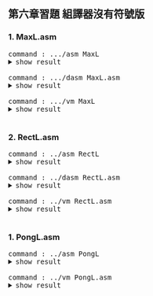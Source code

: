 ## 第六章習題 組譯器沒有符號版

### 1. MaxL.asm
<pre>
command : .../asm MaxL
<details><summary>show result</summary>
<p>
============= PASS1 ================
00:@0
01:D=M
02:@1
03:D=D-M
04:@10
05:D;JGT
06:@1
07:D=M
08:@12
09:0;JMP
10:@0
11:D=M
12:@2
13:M=D
14:@14
15:0;JMP
============= PASS2 ================
00: @0                   0000000000000000 0000
01: D=M                  1111110000010000 fc10
02: @1                   0000000000000001 0001
03: D=D-M                1111010011010000 f4d0
04: @10                  0000000000001010 000a
05: D;JGT                1110001100000001 e301
06: @1                   0000000000000001 0001
07: D=M                  1111110000010000 fc10
08: @12                  0000000000001100 000c
09: 0;JMP                1110101010000111 ea87
0A: @0                   0000000000000000 0000
0B: D=M                  1111110000010000 fc10
0C: @2                   0000000000000010 0002
0D: M=D                  1110001100001000 e308
0E: @14                  0000000000001110 000e
0F: 0;JMP                1110101010000111 ea87
</p>
</details>
command : .../dasm MaxL.asm
<details><summary>show result</summary>
<p>
@12079
@21536
@26984
@8307
@26982
@25964
@26912
@8307
@24944
@29810
@28448
@8294
@30583
@11895
@24942
@25710
@29746
@29797
@26994
@11891
@29295
@3431
@12042
@8239
@28257
@8292
@26740
@8293
@28514
@27503
@8736
@26708
@8293
@27717
@28005
@28261
@29556
@28448
@8294
@28483
@28781
@29813
@28265
@8295
@31059
@29811
@28005
@8819
@2573
@12079
@25120
@8313
@26958
@24947
@8302
@28257
@8292
@25427
@28520
@27491
@28261
@8236
@18765
@8276
@29264
@29541
@11891
@2573
@12079
@17952
@27753
@8293
@24942
@25965
@8250
@29296
@27247
@25445
@29556
@12335
@12086
@24941
@12152
@24909
@19576
@24878
@28019
@2573
@2573
@12079
@21280
@28025
@28514
@11628
@25964
@29555
@30240
@29285
@26995
@28271
@28448
@8294
@26740
@8293
@24909
@11896
@29537
@8301
@29296
@26479
@24946
@11885
@2573
@2573
@12352
@2573
@15684
@3405
@16394
@3377
@17418
@17469
@19757
@2573
@12608
@3376
@17418
@19003
@21575
@2573
@12608
@2573
@15684
@3405
@16394
@12849
@2573
@15152
@19786
@3408
@16394
@3376
@17418
@19773
@2573
@12864
@2573
@15693
@3396
@16394
@13361
@2573
@15152
@19786
@3408
</p>
</details>
command : .../vm MaxL
<details><summary>show result</summary>
<p>
PC=0000 I=2F2F A=2F2F D=0000 m[A]=0000=0000
PC=0001 I=5420 A=5420 D=0000 m[A]=0000=0000
PC=0002 I=6968 A=6968 D=0000 m[A]=0000=0000
PC=0003 I=2073 A=2073 D=0000 m[A]=0000=0000
PC=0004 I=6966 A=6966 D=0000 m[A]=0000=0000
PC=0005 I=656C A=656C D=0000 m[A]=0000=0000
PC=0006 I=6920 A=6920 D=0000 m[A]=0000=0000
PC=0007 I=2073 A=2073 D=0000 m[A]=0000=0000
PC=0008 I=6170 A=6170 D=0000 m[A]=0000=0000
PC=0009 I=7472 A=7472 D=0000 m[A]=0000=0000
PC=000A I=6F20 A=6F20 D=0000 m[A]=0000=0000
PC=000B I=2066 A=2066 D=0000 m[A]=0000=0000
PC=000C I=7777 A=7777 D=0000 m[A]=0000=0000
PC=000D I=2E77 A=2E77 D=0000 m[A]=0000=0000
PC=000E I=616E A=616E D=0000 m[A]=0000=0000
PC=000F I=646E A=646E D=0000 m[A]=0000=0000
PC=0010 I=7432 A=7432 D=0000 m[A]=0000=0000
PC=0011 I=7465 A=7465 D=0000 m[A]=0000=0000
PC=0012 I=6972 A=6972 D=0000 m[A]=0000=0000
PC=0013 I=2E73 A=2E73 D=0000 m[A]=0000=0000
PC=0014 I=726F A=726F D=0000 m[A]=0000=0000
PC=0015 I=0D67 A=0D67 D=0000 m[A]=0000=0000
PC=0016 I=2F0A A=2F0A D=0000 m[A]=0000=0000
PC=0017 I=202F A=202F D=0000 m[A]=0000=0000
PC=0018 I=6E61 A=6E61 D=0000 m[A]=0000=0000
PC=0019 I=2064 A=2064 D=0000 m[A]=0000=0000
PC=001A I=6874 A=6874 D=0000 m[A]=0000=0000
PC=001B I=2065 A=2065 D=0000 m[A]=0000=0000
PC=001C I=6F62 A=6F62 D=0000 m[A]=0000=0000
PC=001D I=6B6F A=6B6F D=0000 m[A]=0000=0000
PC=001E I=2220 A=2220 D=0000 m[A]=0000=0000
PC=001F I=6854 A=6854 D=0000 m[A]=0000=0000
PC=0020 I=2065 A=2065 D=0000 m[A]=0000=0000
PC=0021 I=6C45 A=6C45 D=0000 m[A]=0000=0000
PC=0022 I=6D65 A=6D65 D=0000 m[A]=0000=0000
PC=0023 I=6E65 A=6E65 D=0000 m[A]=0000=0000
PC=0024 I=7374 A=7374 D=0000 m[A]=0000=0000
PC=0025 I=6F20 A=6F20 D=0000 m[A]=0000=0000
PC=0026 I=2066 A=2066 D=0000 m[A]=0000=0000
PC=0027 I=6F43 A=6F43 D=0000 m[A]=0000=0000
PC=0028 I=706D A=706D D=0000 m[A]=0000=0000
PC=0029 I=7475 A=7475 D=0000 m[A]=0000=0000
PC=002A I=6E69 A=6E69 D=0000 m[A]=0000=0000
PC=002B I=2067 A=2067 D=0000 m[A]=0000=0000
PC=002C I=7953 A=7953 D=0000 m[A]=0000=0000
PC=002D I=7473 A=7473 D=0000 m[A]=0000=0000
PC=002E I=6D65 A=6D65 D=0000 m[A]=0000=0000
PC=002F I=2273 A=2273 D=0000 m[A]=0000=0000
PC=0030 I=0A0D A=0A0D D=0000 m[A]=0000=0000
PC=0031 I=2F2F A=2F2F D=0000 m[A]=0000=0000
PC=0032 I=6220 A=6220 D=0000 m[A]=0000=0000
PC=0033 I=2079 A=2079 D=0000 m[A]=0000=0000
PC=0034 I=694E A=694E D=0000 m[A]=0000=0000
PC=0035 I=6173 A=6173 D=0000 m[A]=0000=0000
PC=0036 I=206E A=206E D=0000 m[A]=0000=0000
PC=0037 I=6E61 A=6E61 D=0000 m[A]=0000=0000
PC=0038 I=2064 A=2064 D=0000 m[A]=0000=0000
PC=0039 I=6353 A=6353 D=0000 m[A]=0000=0000
PC=003A I=6F68 A=6F68 D=0000 m[A]=0000=0000
PC=003B I=6B63 A=6B63 D=0000 m[A]=0000=0000
PC=003C I=6E65 A=6E65 D=0000 m[A]=0000=0000
PC=003D I=202C A=202C D=0000 m[A]=0000=0000
PC=003E I=494D A=494D D=0000 m[A]=0000=0000
PC=003F I=2054 A=2054 D=0000 m[A]=0000=0000
PC=0040 I=7250 A=7250 D=0000 m[A]=0000=0000
PC=0041 I=7365 A=7365 D=0000 m[A]=0000=0000
PC=0042 I=2E73 A=2E73 D=0000 m[A]=0000=0000
PC=0043 I=0A0D A=0A0D D=0000 m[A]=0000=0000
PC=0044 I=2F2F A=2F2F D=0000 m[A]=0000=0000
PC=0045 I=4620 A=4620 D=0000 m[A]=0000=0000
PC=0046 I=6C69 A=6C69 D=0000 m[A]=0000=0000
PC=0047 I=2065 A=2065 D=0000 m[A]=0000=0000
PC=0048 I=616E A=616E D=0000 m[A]=0000=0000
PC=0049 I=656D A=656D D=0000 m[A]=0000=0000
PC=004A I=203A A=203A D=0000 m[A]=0000=0000
PC=004B I=7270 A=7270 D=0000 m[A]=0000=0000
PC=004C I=6A6F A=6A6F D=0000 m[A]=0000=0000
PC=004D I=6365 A=6365 D=0000 m[A]=0000=0000
PC=004E I=7374 A=7374 D=0000 m[A]=0000=0000
PC=004F I=302F A=302F D=0000 m[A]=0000=0000
PC=0050 I=2F36 A=2F36 D=0000 m[A]=0000=0000
PC=0051 I=616D A=616D D=0000 m[A]=0000=0000
PC=0052 I=2F78 A=2F78 D=0000 m[A]=0000=0000
PC=0053 I=614D A=614D D=0000 m[A]=0000=0000
PC=0054 I=4C78 A=4C78 D=0000 m[A]=0000=0000
PC=0055 I=612E A=612E D=0000 m[A]=0000=0000
PC=0056 I=6D73 A=6D73 D=0000 m[A]=0000=0000
PC=0057 I=0A0D A=0A0D D=0000 m[A]=0000=0000
PC=0058 I=0A0D A=0A0D D=0000 m[A]=0000=0000
PC=0059 I=2F2F A=2F2F D=0000 m[A]=0000=0000
PC=005A I=5320 A=5320 D=0000 m[A]=0000=0000
PC=005B I=6D79 A=6D79 D=0000 m[A]=0000=0000
PC=005C I=6F62 A=6F62 D=0000 m[A]=0000=0000
PC=005D I=2D6C A=2D6C D=0000 m[A]=0000=0000
PC=005E I=656C A=656C D=0000 m[A]=0000=0000
PC=005F I=7373 A=7373 D=0000 m[A]=0000=0000
PC=0060 I=7620 A=7620 D=0000 m[A]=0000=0000
PC=0061 I=7265 A=7265 D=0000 m[A]=0000=0000
PC=0062 I=6973 A=6973 D=0000 m[A]=0000=0000
PC=0063 I=6E6F A=6E6F D=0000 m[A]=0000=0000
PC=0064 I=6F20 A=6F20 D=0000 m[A]=0000=0000
PC=0065 I=2066 A=2066 D=0000 m[A]=0000=0000
PC=0066 I=6874 A=6874 D=0000 m[A]=0000=0000
PC=0067 I=2065 A=2065 D=0000 m[A]=0000=0000
PC=0068 I=614D A=614D D=0000 m[A]=0000=0000
PC=0069 I=2E78 A=2E78 D=0000 m[A]=0000=0000
PC=006A I=7361 A=7361 D=0000 m[A]=0000=0000
PC=006B I=206D A=206D D=0000 m[A]=0000=0000
PC=006C I=7270 A=7270 D=0000 m[A]=0000=0000
PC=006D I=676F A=676F D=0000 m[A]=0000=0000
PC=006E I=6172 A=6172 D=0000 m[A]=0000=0000
PC=006F I=2E6D A=2E6D D=0000 m[A]=0000=0000
PC=0070 I=0A0D A=0A0D D=0000 m[A]=0000=0000
PC=0071 I=0A0D A=0A0D D=0000 m[A]=0000=0000
PC=0072 I=3040 A=3040 D=0000 m[A]=0000=0000
PC=0073 I=0A0D A=0A0D D=0000 m[A]=0000=0000
PC=0074 I=3D44 A=3D44 D=0000 m[A]=0000=0000
PC=0075 I=0D4D A=0D4D D=0000 m[A]=0000=0000
PC=0076 I=400A A=400A D=0000 m[A]=0000=0000
PC=0077 I=0D31 A=0D31 D=0000 m[A]=0000=0000
PC=0078 I=440A A=440A D=0000 m[A]=0000=0000
PC=0079 I=443D A=443D D=0000 m[A]=0000=0000
PC=007A I=4D2D A=4D2D D=0000 m[A]=0000=0000
PC=007B I=0A0D A=0A0D D=0000 m[A]=0000=0000
PC=007C I=3140 A=3140 D=0000 m[A]=0000=0000
PC=007D I=0D30 A=0D30 D=0000 m[A]=0000=0000
PC=007E I=440A A=440A D=0000 m[A]=0000=0000
PC=007F I=4A3B A=4A3B D=0000 m[A]=0000=0000
PC=0080 I=5447 A=5447 D=0000 m[A]=0000=0000
PC=0081 I=0A0D A=0A0D D=0000 m[A]=0000=0000
PC=0082 I=3140 A=3140 D=0000 m[A]=0000=0000
PC=0083 I=0A0D A=0A0D D=0000 m[A]=0000=0000
PC=0084 I=3D44 A=3D44 D=0000 m[A]=0000=0000
PC=0085 I=0D4D A=0D4D D=0000 m[A]=0000=0000
PC=0086 I=400A A=400A D=0000 m[A]=0000=0000
PC=0087 I=3231 A=3231 D=0000 m[A]=0000=0000
PC=0088 I=0A0D A=0A0D D=0000 m[A]=0000=0000
PC=0089 I=3B30 A=3B30 D=0000 m[A]=0000=0000
PC=008A I=4D4A A=4D4A D=0000 m[A]=0000=0000
PC=008B I=0D50 A=0D50 D=0000 m[A]=0000=0000
PC=008C I=400A A=400A D=0000 m[A]=0000=0000
PC=008D I=0D30 A=0D30 D=0000 m[A]=0000=0000
PC=008E I=440A A=440A D=0000 m[A]=0000=0000
PC=008F I=4D3D A=4D3D D=0000 m[A]=0000=0000
PC=0090 I=0A0D A=0A0D D=0000 m[A]=0000=0000
PC=0091 I=3240 A=3240 D=0000 m[A]=0000=0000
PC=0092 I=0A0D A=0A0D D=0000 m[A]=0000=0000
PC=0093 I=3D4D A=3D4D D=0000 m[A]=0000=0000
PC=0094 I=0D44 A=0D44 D=0000 m[A]=0000=0000
PC=0095 I=400A A=400A D=0000 m[A]=0000=0000
PC=0096 I=3431 A=3431 D=0000 m[A]=0000=0000
PC=0097 I=0A0D A=0A0D D=0000 m[A]=0000=0000
PC=0098 I=3B30 A=3B30 D=0000 m[A]=0000=0000
PC=0099 I=4D4A A=4D4A D=0000 m[A]=0000=0000
PC=009A I=0D50 A=0D50 D=0000 m[A]=0000=0000
exit program !
</p>
</details>
</pre>
### 2. RectL.asm
<pre>
command : ../asm RectL
<details><summary>show result</summary>
<p>
PC=0000 I=2F2F A=2F2F D=0000 m[A]=0000=0000
PC=0001 I=5420 A=5420 D=0000 m[A]=0000=0000
PC=0002 I=6968 A=6968 D=0000 m[A]=0000=0000
PC=0003 I=2073 A=2073 D=0000 m[A]=0000=0000
PC=0004 I=6966 A=6966 D=0000 m[A]=0000=0000
PC=0005 I=656C A=656C D=0000 m[A]=0000=0000
PC=0006 I=6920 A=6920 D=0000 m[A]=0000=0000
PC=0007 I=2073 A=2073 D=0000 m[A]=0000=0000
PC=0008 I=6170 A=6170 D=0000 m[A]=0000=0000
PC=0009 I=7472 A=7472 D=0000 m[A]=0000=0000
PC=000A I=6F20 A=6F20 D=0000 m[A]=0000=0000
PC=000B I=2066 A=2066 D=0000 m[A]=0000=0000
PC=000C I=7777 A=7777 D=0000 m[A]=0000=0000
PC=000D I=2E77 A=2E77 D=0000 m[A]=0000=0000
PC=000E I=616E A=616E D=0000 m[A]=0000=0000
PC=000F I=646E A=646E D=0000 m[A]=0000=0000
PC=0010 I=7432 A=7432 D=0000 m[A]=0000=0000
PC=0011 I=7465 A=7465 D=0000 m[A]=0000=0000
PC=0012 I=6972 A=6972 D=0000 m[A]=0000=0000
PC=0013 I=2E73 A=2E73 D=0000 m[A]=0000=0000
PC=0014 I=726F A=726F D=0000 m[A]=0000=0000
PC=0015 I=0D67 A=0D67 D=0000 m[A]=0000=0000
PC=0016 I=2F0A A=2F0A D=0000 m[A]=0000=0000
PC=0017 I=202F A=202F D=0000 m[A]=0000=0000
PC=0018 I=6E61 A=6E61 D=0000 m[A]=0000=0000
PC=0019 I=2064 A=2064 D=0000 m[A]=0000=0000
PC=001A I=6874 A=6874 D=0000 m[A]=0000=0000
PC=001B I=2065 A=2065 D=0000 m[A]=0000=0000
PC=001C I=6F62 A=6F62 D=0000 m[A]=0000=0000
PC=001D I=6B6F A=6B6F D=0000 m[A]=0000=0000
PC=001E I=2220 A=2220 D=0000 m[A]=0000=0000
PC=001F I=6854 A=6854 D=0000 m[A]=0000=0000
PC=0020 I=2065 A=2065 D=0000 m[A]=0000=0000
PC=0021 I=6C45 A=6C45 D=0000 m[A]=0000=0000
PC=0022 I=6D65 A=6D65 D=0000 m[A]=0000=0000
PC=0023 I=6E65 A=6E65 D=0000 m[A]=0000=0000
PC=0024 I=7374 A=7374 D=0000 m[A]=0000=0000
PC=0025 I=6F20 A=6F20 D=0000 m[A]=0000=0000
PC=0026 I=2066 A=2066 D=0000 m[A]=0000=0000
PC=0027 I=6F43 A=6F43 D=0000 m[A]=0000=0000
PC=0028 I=706D A=706D D=0000 m[A]=0000=0000
PC=0029 I=7475 A=7475 D=0000 m[A]=0000=0000
PC=002A I=6E69 A=6E69 D=0000 m[A]=0000=0000
PC=002B I=2067 A=2067 D=0000 m[A]=0000=0000
PC=002C I=7953 A=7953 D=0000 m[A]=0000=0000
PC=002D I=7473 A=7473 D=0000 m[A]=0000=0000
PC=002E I=6D65 A=6D65 D=0000 m[A]=0000=0000
PC=002F I=2273 A=2273 D=0000 m[A]=0000=0000
PC=0030 I=0A0D A=0A0D D=0000 m[A]=0000=0000
PC=0031 I=2F2F A=2F2F D=0000 m[A]=0000=0000
PC=0032 I=6220 A=6220 D=0000 m[A]=0000=0000
PC=0033 I=2079 A=2079 D=0000 m[A]=0000=0000
PC=0034 I=694E A=694E D=0000 m[A]=0000=0000
PC=0035 I=6173 A=6173 D=0000 m[A]=0000=0000
PC=0036 I=206E A=206E D=0000 m[A]=0000=0000
PC=0037 I=6E61 A=6E61 D=0000 m[A]=0000=0000
PC=0038 I=2064 A=2064 D=0000 m[A]=0000=0000
PC=0039 I=6353 A=6353 D=0000 m[A]=0000=0000
PC=003A I=6F68 A=6F68 D=0000 m[A]=0000=0000
PC=003B I=6B63 A=6B63 D=0000 m[A]=0000=0000
PC=003C I=6E65 A=6E65 D=0000 m[A]=0000=0000
PC=003D I=202C A=202C D=0000 m[A]=0000=0000
PC=003E I=494D A=494D D=0000 m[A]=0000=0000
PC=003F I=2054 A=2054 D=0000 m[A]=0000=0000
PC=0040 I=7250 A=7250 D=0000 m[A]=0000=0000
PC=0041 I=7365 A=7365 D=0000 m[A]=0000=0000
PC=0042 I=2E73 A=2E73 D=0000 m[A]=0000=0000
PC=0043 I=0A0D A=0A0D D=0000 m[A]=0000=0000
PC=0044 I=2F2F A=2F2F D=0000 m[A]=0000=0000
PC=0045 I=4620 A=4620 D=0000 m[A]=0000=0000
PC=0046 I=6C69 A=6C69 D=0000 m[A]=0000=0000
PC=0047 I=2065 A=2065 D=0000 m[A]=0000=0000
PC=0048 I=616E A=616E D=0000 m[A]=0000=0000
PC=0049 I=656D A=656D D=0000 m[A]=0000=0000
PC=004A I=203A A=203A D=0000 m[A]=0000=0000
PC=004B I=7270 A=7270 D=0000 m[A]=0000=0000
PC=004C I=6A6F A=6A6F D=0000 m[A]=0000=0000
PC=004D I=6365 A=6365 D=0000 m[A]=0000=0000
PC=004E I=7374 A=7374 D=0000 m[A]=0000=0000
PC=004F I=302F A=302F D=0000 m[A]=0000=0000
PC=0050 I=2F36 A=2F36 D=0000 m[A]=0000=0000
PC=0051 I=6572 A=6572 D=0000 m[A]=0000=0000
PC=0052 I=7463 A=7463 D=0000 m[A]=0000=0000
PC=0053 I=522F A=522F D=0000 m[A]=0000=0000
PC=0054 I=6365 A=6365 D=0000 m[A]=0000=0000
PC=0055 I=4C74 A=4C74 D=0000 m[A]=0000=0000
PC=0056 I=612E A=612E D=0000 m[A]=0000=0000
PC=0057 I=6D73 A=6D73 D=0000 m[A]=0000=0000
PC=0058 I=0A0D A=0A0D D=0000 m[A]=0000=0000
PC=0059 I=0A0D A=0A0D D=0000 m[A]=0000=0000
PC=005A I=2F2F A=2F2F D=0000 m[A]=0000=0000
PC=005B I=5320 A=5320 D=0000 m[A]=0000=0000
PC=005C I=6D79 A=6D79 D=0000 m[A]=0000=0000
PC=005D I=6F62 A=6F62 D=0000 m[A]=0000=0000
PC=005E I=2D6C A=2D6C D=0000 m[A]=0000=0000
PC=005F I=656C A=656C D=0000 m[A]=0000=0000
PC=0060 I=7373 A=7373 D=0000 m[A]=0000=0000
PC=0061 I=7620 A=7620 D=0000 m[A]=0000=0000
PC=0062 I=7265 A=7265 D=0000 m[A]=0000=0000
PC=0063 I=6973 A=6973 D=0000 m[A]=0000=0000
PC=0064 I=6E6F A=6E6F D=0000 m[A]=0000=0000
PC=0065 I=6F20 A=6F20 D=0000 m[A]=0000=0000
PC=0066 I=2066 A=2066 D=0000 m[A]=0000=0000
PC=0067 I=6874 A=6874 D=0000 m[A]=0000=0000
PC=0068 I=2065 A=2065 D=0000 m[A]=0000=0000
PC=0069 I=6552 A=6552 D=0000 m[A]=0000=0000
PC=006A I=7463 A=7463 D=0000 m[A]=0000=0000
PC=006B I=612E A=612E D=0000 m[A]=0000=0000
PC=006C I=6D73 A=6D73 D=0000 m[A]=0000=0000
PC=006D I=7020 A=7020 D=0000 m[A]=0000=0000
PC=006E I=6F72 A=6F72 D=0000 m[A]=0000=0000
PC=006F I=7267 A=7267 D=0000 m[A]=0000=0000
PC=0070 I=6D61 A=6D61 D=0000 m[A]=0000=0000
PC=0071 I=0D2E A=0D2E D=0000 m[A]=0000=0000
PC=0072 I=0D0A A=0D0A D=0000 m[A]=0000=0000
PC=0073 I=400A A=400A D=0000 m[A]=0000=0000
PC=0074 I=0D30 A=0D30 D=0000 m[A]=0000=0000
PC=0075 I=440A A=440A D=0000 m[A]=0000=0000
PC=0076 I=4D3D A=4D3D D=0000 m[A]=0000=0000
PC=0077 I=0A0D A=0A0D D=0000 m[A]=0000=0000
PC=0078 I=3240 A=3240 D=0000 m[A]=0000=0000
PC=0079 I=0D33 A=0D33 D=0000 m[A]=0000=0000
PC=007A I=440A A=440A D=0000 m[A]=0000=0000
PC=007B I=4A3B A=4A3B D=0000 m[A]=0000=0000
PC=007C I=454C A=454C D=0000 m[A]=0000=0000
PC=007D I=0A0D A=0A0D D=0000 m[A]=0000=0000
PC=007E I=3140 A=3140 D=0000 m[A]=0000=0000
PC=007F I=0D36 A=0D36 D=0000 m[A]=0000=0000
PC=0080 I=4D0A A=4D0A D=0000 m[A]=0000=0000
PC=0081 I=443D A=443D D=0000 m[A]=0000=0000
PC=0082 I=0A0D A=0A0D D=0000 m[A]=0000=0000
PC=0083 I=3140 A=3140 D=0000 m[A]=0000=0000
PC=0084 I=3336 A=3336 D=0000 m[A]=0000=0000
PC=0085 I=3438 A=3438 D=0000 m[A]=0000=0000
PC=0086 I=0A0D A=0A0D D=0000 m[A]=0000=0000
PC=0087 I=3D44 A=3D44 D=0000 m[A]=0000=0000
PC=0088 I=0D41 A=0D41 D=0000 m[A]=0000=0000
PC=0089 I=400A A=400A D=0000 m[A]=0000=0000
PC=008A I=3731 A=3731 D=0000 m[A]=0000=0000
PC=008B I=0A0D A=0A0D D=0000 m[A]=0000=0000
PC=008C I=3D4D A=3D4D D=0000 m[A]=0000=0000
PC=008D I=0D44 A=0D44 D=0000 m[A]=0000=0000
PC=008E I=400A A=400A D=0000 m[A]=0000=0000
PC=008F I=3731 A=3731 D=0000 m[A]=0000=0000
PC=0090 I=0A0D A=0A0D D=0000 m[A]=0000=0000
PC=0091 I=3D41 A=3D41 D=0000 m[A]=0000=0000
PC=0092 I=0D4D A=0D4D D=0000 m[A]=0000=0000
PC=0093 I=4D0A A=4D0A D=0000 m[A]=0000=0000
PC=0094 I=2D3D A=2D3D D=0000 m[A]=0000=0000
PC=0095 I=0D31 A=0D31 D=0000 m[A]=0000=0000
PC=0096 I=400A A=400A D=0000 m[A]=0000=0000
PC=0097 I=3731 A=3731 D=0000 m[A]=0000=0000
PC=0098 I=0A0D A=0A0D D=0000 m[A]=0000=0000
PC=0099 I=3D44 A=3D44 D=0000 m[A]=0000=0000
PC=009A I=0D4D A=0D4D D=0000 m[A]=0000=0000
PC=009B I=400A A=400A D=0000 m[A]=0000=0000
PC=009C I=3233 A=3233 D=0000 m[A]=0000=0000
PC=009D I=0A0D A=0A0D D=0000 m[A]=0000=0000
PC=009E I=3D44 A=3D44 D=0000 m[A]=0000=0000
PC=009F I=2B44 A=2B44 D=0000 m[A]=0000=0000
PC=00A0 I=0D41 A=0D41 D=0000 m[A]=0000=0000
PC=00A1 I=400A A=400A D=0000 m[A]=0000=0000
PC=00A2 I=3731 A=3731 D=0000 m[A]=0000=0000
PC=00A3 I=0A0D A=0A0D D=0000 m[A]=0000=0000
PC=00A4 I=3D4D A=3D4D D=0000 m[A]=0000=0000
PC=00A5 I=0D44 A=0D44 D=0000 m[A]=0000=0000
PC=00A6 I=400A A=400A D=0000 m[A]=0000=0000
PC=00A7 I=3631 A=3631 D=0000 m[A]=0000=0000
PC=00A8 I=0A0D A=0A0D D=0000 m[A]=0000=0000
PC=00A9 I=444D A=444D D=0000 m[A]=0000=0000
PC=00AA I=4D3D A=4D3D D=0000 m[A]=0000=0000
PC=00AB I=312D A=312D D=0000 m[A]=0000=0000
PC=00AC I=0A0D A=0A0D D=0000 m[A]=0000=0000
PC=00AD I=3140 A=3140 D=0000 m[A]=0000=0000
PC=00AE I=0D30 A=0D30 D=0000 m[A]=0000=0000
PC=00AF I=440A A=440A D=0000 m[A]=0000=0000
PC=00B0 I=4A3B A=4A3B D=0000 m[A]=0000=0000
PC=00B1 I=5447 A=5447 D=0000 m[A]=0000=0000
PC=00B2 I=0A0D A=0A0D D=0000 m[A]=0000=0000
PC=00B3 I=3240 A=3240 D=0000 m[A]=0000=0000
PC=00B4 I=0D33 A=0D33 D=0000 m[A]=0000=0000
PC=00B5 I=300A A=300A D=0000 m[A]=0000=0000
PC=00B6 I=4A3B A=4A3B D=0000 m[A]=0000=0000
PC=00B7 I=504D A=504D D=0000 m[A]=0000=0000
PC=00B8 I=0A0D A=0A0D D=0000 m[A]=0000=0000
exit program !
</p>
</details>
command : ../dasm RectL.asm
<details><summary>show result</summary>
<p>
@12079
@21536
@26984
@8307
@26982
@25964
@26912
@8307
@24944
@29810
@28448
@8294
@30583
@11895
@24942
@25710
@29746
@29797
@26994
@11891
@29295
@3431
@12042
@8239
@28257
@8292
@26740
@8293
@28514
@27503
@8736
@26708
@8293
@27717
@28005
@28261
@29556
@28448
@8294
@28483
@28781
@29813
@28265
@8295
@31059
@29811
@28005
@8819
@2573
@12079
@25120
@8313
@26958
@24947
@8302
@28257
@8292
@25427
@28520
@27491
@28261
@8236
@18765
@8276
@29264
@29541
@11891
@2573
@12079
@17952
@27753
@8293
@24942
@25965
@8250
@29296
@27247
@25445
@29556
@12335
@12086
@25970
@29795
@21039
@25445
@19572
@24878
@28019
@2573
@2573
@12079
@21280
@28025
@28514
@11628
@25964
@29555
@30240
@29285
@26995
@28271
@28448
@8294
@26740
@8293
@25938
@29795
@24878
@28019
@28704
@28530
@29287
@28001
@3374
@3338
@16394
@3376
@17418
@19773
@2573
@12864
@3379
@17418
@19003
@17740
@2573
@12608
@3382
@19722
@17469
@2573
@12608
@13110
@13368
@2573
@15684
@3393
@16394
@14129
@2573
@15693
@3396
@16394
@14129
@2573
@15681
@3405
@19722
@11581
@3377
@16394
@14129
@2573
@15684
@3405
@16394
@12851
@2573
@15684
@11076
@3393
@16394
@14129
@2573
@15693
@3396
@16394
@13873
@2573
@17485
@19773
@12589
@2573
@12608
@3376
@17418
@19003
@21575
@2573
@12864
@3379
@12298
@19003
@20557
@2573
</p>
</details>
command : ../vm RectL.asm
<details><summary>show result</summary>
<p>
============= PASS1 ================
00:@0
01:D=M
02:@23
03:D;JLE
04:@16
05:M=D
06:@16384
07:D=A
08:@17
09:M=D
10:@17
11:A=M
12:M=-1
13:@17
14:D=M
15:@32
16:D=D+A
17:@17
18:M=D
19:@16
20:MD=M-1
21:@10
22:D;JGT
23:@23
24:0;JMP
============= PASS2 ================
00: @0                   0000000000000000 0000
01: D=M                  1111110000010000 fc10
02: @23                  0000000000010111 0017
03: D;JLE                1110001100000110 e306
04: @16                  0000000000010000 0010
05: M=D                  1110001100001000 e308
06: @16384               0100000000000000 4000
07: D=A                  1110110000010000 ec10
08: @17                  0000000000010001 0011
09: M=D                  1110001100001000 e308
0A: @17                  0000000000010001 0011
0B: A=M                  1111110000100000 fc20
0C: M=-1                 1110111010001000 ee88
0D: @17                  0000000000010001 0011
0E: D=M                  1111110000010000 fc10
0F: @32                  0000000000100000 0020
10: D=D+A                1110000010010000 e090
11: @17                  0000000000010001 0011
12: M=D                  1110001100001000 e308
13: @16                  0000000000010000 0010
14: MD=M-1               1111110010011000 fc98
15: @10                  0000000000001010 000a
16: D;JGT                1110001100000001 e301
17: @23                  0000000000010111 0017
18: 0;JMP                1110101010000111 ea87
</p>
</details>
</pre>

### 1. PongL.asm
<pre>
command : ../asm PongL
<details><summary>show result</summary>
<p>
PC=0000 I=2F2F A=2F2F D=0000 m[A]=0000=0000
PC=0001 I=5420 A=5420 D=0000 m[A]=0000=0000
PC=0002 I=6968 A=6968 D=0000 m[A]=0000=0000
PC=0003 I=2073 A=2073 D=0000 m[A]=0000=0000
PC=0004 I=6966 A=6966 D=0000 m[A]=0000=0000
PC=0005 I=656C A=656C D=0000 m[A]=0000=0000
PC=0006 I=6920 A=6920 D=0000 m[A]=0000=0000
PC=0007 I=2073 A=2073 D=0000 m[A]=0000=0000
PC=0008 I=6170 A=6170 D=0000 m[A]=0000=0000
PC=0009 I=7472 A=7472 D=0000 m[A]=0000=0000
PC=000A I=6F20 A=6F20 D=0000 m[A]=0000=0000
PC=000B I=2066 A=2066 D=0000 m[A]=0000=0000
PC=000C I=7777 A=7777 D=0000 m[A]=0000=0000
PC=000D I=2E77 A=2E77 D=0000 m[A]=0000=0000
PC=000E I=616E A=616E D=0000 m[A]=0000=0000
PC=000F I=646E A=646E D=0000 m[A]=0000=0000
PC=0010 I=7432 A=7432 D=0000 m[A]=0000=0000
PC=0011 I=7465 A=7465 D=0000 m[A]=0000=0000
PC=0012 I=6972 A=6972 D=0000 m[A]=0000=0000
PC=0013 I=2E73 A=2E73 D=0000 m[A]=0000=0000
PC=0014 I=726F A=726F D=0000 m[A]=0000=0000
PC=0015 I=0D67 A=0D67 D=0000 m[A]=0000=0000
PC=0016 I=2F0A A=2F0A D=0000 m[A]=0000=0000
PC=0017 I=202F A=202F D=0000 m[A]=0000=0000
PC=0018 I=6E61 A=6E61 D=0000 m[A]=0000=0000
PC=0019 I=2064 A=2064 D=0000 m[A]=0000=0000
PC=001A I=6874 A=6874 D=0000 m[A]=0000=0000
PC=001B I=2065 A=2065 D=0000 m[A]=0000=0000
PC=001C I=6F62 A=6F62 D=0000 m[A]=0000=0000
PC=001D I=6B6F A=6B6F D=0000 m[A]=0000=0000
PC=001E I=2220 A=2220 D=0000 m[A]=0000=0000
PC=001F I=6854 A=6854 D=0000 m[A]=0000=0000
PC=0020 I=2065 A=2065 D=0000 m[A]=0000=0000
PC=0021 I=6C45 A=6C45 D=0000 m[A]=0000=0000
PC=0022 I=6D65 A=6D65 D=0000 m[A]=0000=0000
PC=0023 I=6E65 A=6E65 D=0000 m[A]=0000=0000
PC=0024 I=7374 A=7374 D=0000 m[A]=0000=0000
PC=0025 I=6F20 A=6F20 D=0000 m[A]=0000=0000
PC=0026 I=2066 A=2066 D=0000 m[A]=0000=0000
PC=0027 I=6F43 A=6F43 D=0000 m[A]=0000=0000
PC=0028 I=706D A=706D D=0000 m[A]=0000=0000
PC=0029 I=7475 A=7475 D=0000 m[A]=0000=0000
PC=002A I=6E69 A=6E69 D=0000 m[A]=0000=0000
PC=002B I=2067 A=2067 D=0000 m[A]=0000=0000
PC=002C I=7953 A=7953 D=0000 m[A]=0000=0000
PC=002D I=7473 A=7473 D=0000 m[A]=0000=0000
PC=002E I=6D65 A=6D65 D=0000 m[A]=0000=0000
PC=002F I=2273 A=2273 D=0000 m[A]=0000=0000
PC=0030 I=0A0D A=0A0D D=0000 m[A]=0000=0000
PC=0031 I=2F2F A=2F2F D=0000 m[A]=0000=0000
PC=0032 I=6220 A=6220 D=0000 m[A]=0000=0000
PC=0033 I=2079 A=2079 D=0000 m[A]=0000=0000
PC=0034 I=694E A=694E D=0000 m[A]=0000=0000
PC=0035 I=6173 A=6173 D=0000 m[A]=0000=0000
PC=0036 I=206E A=206E D=0000 m[A]=0000=0000
PC=0037 I=6E61 A=6E61 D=0000 m[A]=0000=0000
PC=0038 I=2064 A=2064 D=0000 m[A]=0000=0000
PC=0039 I=6353 A=6353 D=0000 m[A]=0000=0000
PC=003A I=6F68 A=6F68 D=0000 m[A]=0000=0000
PC=003B I=6B63 A=6B63 D=0000 m[A]=0000=0000
PC=003C I=6E65 A=6E65 D=0000 m[A]=0000=0000
PC=003D I=202C A=202C D=0000 m[A]=0000=0000
PC=003E I=494D A=494D D=0000 m[A]=0000=0000
PC=003F I=2054 A=2054 D=0000 m[A]=0000=0000
PC=0040 I=7250 A=7250 D=0000 m[A]=0000=0000
PC=0041 I=7365 A=7365 D=0000 m[A]=0000=0000
PC=0042 I=2E73 A=2E73 D=0000 m[A]=0000=0000
PC=0043 I=0A0D A=0A0D D=0000 m[A]=0000=0000
PC=0044 I=2F2F A=2F2F D=0000 m[A]=0000=0000
PC=0045 I=4620 A=4620 D=0000 m[A]=0000=0000
PC=0046 I=6C69 A=6C69 D=0000 m[A]=0000=0000
PC=0047 I=2065 A=2065 D=0000 m[A]=0000=0000
PC=0048 I=616E A=616E D=0000 m[A]=0000=0000
PC=0049 I=656D A=656D D=0000 m[A]=0000=0000
PC=004A I=203A A=203A D=0000 m[A]=0000=0000
PC=004B I=7270 A=7270 D=0000 m[A]=0000=0000
PC=004C I=6A6F A=6A6F D=0000 m[A]=0000=0000
PC=004D I=6365 A=6365 D=0000 m[A]=0000=0000
PC=004E I=7374 A=7374 D=0000 m[A]=0000=0000
PC=004F I=302F A=302F D=0000 m[A]=0000=0000
PC=0050 I=2F36 A=2F36 D=0000 m[A]=0000=0000
PC=0051 I=6F70 A=6F70 D=0000 m[A]=0000=0000
PC=0052 I=676E A=676E D=0000 m[A]=0000=0000
PC=0053 I=502F A=502F D=0000 m[A]=0000=0000
PC=0054 I=6E6F A=6E6F D=0000 m[A]=0000=0000
PC=0055 I=4C67 A=4C67 D=0000 m[A]=0000=0000
PC=0056 I=612E A=612E D=0000 m[A]=0000=0000
PC=0057 I=6D73 A=6D73 D=0000 m[A]=0000=0000
PC=0058 I=0A0D A=0A0D D=0000 m[A]=0000=0000
PC=0059 I=0A0D A=0A0D D=0000 m[A]=0000=0000
PC=005A I=2F2F A=2F2F D=0000 m[A]=0000=0000
PC=005B I=5320 A=5320 D=0000 m[A]=0000=0000
PC=005C I=6D79 A=6D79 D=0000 m[A]=0000=0000
PC=005D I=6F62 A=6F62 D=0000 m[A]=0000=0000
PC=005E I=2D6C A=2D6C D=0000 m[A]=0000=0000
PC=005F I=656C A=656C D=0000 m[A]=0000=0000
PC=0060 I=7373 A=7373 D=0000 m[A]=0000=0000
PC=0061 I=7620 A=7620 D=0000 m[A]=0000=0000
PC=0062 I=7265 A=7265 D=0000 m[A]=0000=0000
PC=0063 I=6973 A=6973 D=0000 m[A]=0000=0000
...
</p>
</details>
command : ../vm PongL.asm
<details><summary>show result</summary>
<p>
============= PASS1 ================
00:@256
01:D=A
02:@0
03:M=D
04:@133
05:0;JMP
06:@15
07:M=D
08:@0
09:AM=M-1
10:D=M
11:A=A-1
12:D=M-D
13:M=0
14:@19
15:D;JNE
16:@0
17:A=M-1
18:M=-1
19:@15
20:A=M
21:0;JMP
22:@15
23:M=D
24:@0
25:AM=M-1
26:D=M
27:A=A-1
28:D=M-D
29:M=0
30:@35
31:D;JLE
32:@0
33:A=M-1
34:M=-1
35:@15
36:A=M
37:0;JMP
38:@15
39:M=D
40:@0
41:AM=M-1
42:D=M
43:A=A-1
44:D=M-D
45:M=0
46:@51
47:D;JGE
48:@0
49:A=M-1
50:M=-1
51:@15
52:A=M
53:0;JMP
54:@5
55:D=A
56:@1
57:A=M-D
58:D=M
59:@13
60:M=D
61:@0
62:AM=M-1
63:D=M
64:@2
65:A=M
66:M=D
67:D=A
68:@0
69:M=D+1
70:@1
71:D=M
72:@14
73:AM=D-1
74:D=M
75:@4
76:M=D
77:@14
78:AM=M-1
79:D=M
80:@3
81:M=D
82:@14
83:AM=M-1
84:D=M
85:@2
86:M=D
87:@14
88:AM=M-1
89:D=M
90:@1
91:M=D
92:@13
93:A=M
94:0;JMP
95:@0
96:A=M
97:M=D
98:@1
99:D=M
100:@0
...
============= PASS2 ================
00: @256                 0000000100000000 0100
01: D=A                  1110110000010000 ec10
02: @0                   0000000000000000 0000
03: M=D                  1110001100001000 e308
04: @133                 0000000010000101 0085
05: 0;JMP                1110101010000111 ea87
06: @15                  0000000000001111 000f
07: M=D                  1110001100001000 e308
08: @0                   0000000000000000 0000
09: AM=M-1               1111110010101000 fca8
0A: D=M                  1111110000010000 fc10
0B: A=A-1                1110110010100000 eca0
0C: D=M-D                1111000111010000 f1d0
0D: M=0                  1110101010001000 ea88
0E: @19                  0000000000010011 0013
0F: D;JNE                1110001100000101 e305
10: @0                   0000000000000000 0000
11: A=M-1                1111110010100000 fca0
12: M=-1                 1110111010001000 ee88
13: @15                  0000000000001111 000f
14: A=M                  1111110000100000 fc20
15: 0;JMP                1110101010000111 ea87
16: @15                  0000000000001111 000f
17: M=D                  1110001100001000 e308
18: @0                   0000000000000000 0000
19: AM=M-1               1111110010101000 fca8
1A: D=M                  1111110000010000 fc10
1B: A=A-1                1110110010100000 eca0
1C: D=M-D                1111000111010000 f1d0
1D: M=0                  1110101010001000 ea88
1E: @35                  0000000000100011 0023
1F: D;JLE                1110001100000110 e306
20: @0                   0000000000000000 0000
21: A=M-1                1111110010100000 fca0
22: M=-1                 1110111010001000 ee88
23: @15                  0000000000001111 000f
24: A=M                  1111110000100000 fc20
25: 0;JMP                1110101010000111 ea87
26: @15                  0000000000001111 000f
27: M=D                  1110001100001000 e308
28: @0                   0000000000000000 0000
29: AM=M-1               1111110010101000 fca8
2A: D=M                  1111110000010000 fc10
2B: A=A-1                1110110010100000 eca0
2C: D=M-D                1111000111010000 f1d0
2D: M=0                  1110101010001000 ea88
2E: @51                  0000000000110011 0033
2F: D;JGE                1110001100000011 e303
30: @0                   0000000000000000 0000
31: A=M-1                1111110010100000 fca0
32: M=-1                 1110111010001000 ee88
33: @15                  0000000000001111 000f
34: A=M                  1111110000100000 fc20
35: 0;JMP                1110101010000111 ea87
36: @5                   0000000000000101 0005
37: D=A                  1110110000010000 ec10
38: @1                   0000000000000001 0001
39: A=M-D                1111000111100000 f1e0
3A: D=M                  1111110000010000 fc10
3B: @13                  0000000000001101 000d
3C: M=D                  1110001100001000 e308
3D: @0                   0000000000000000 0000
3E: AM=M-1               1111110010101000 fca8
3F: D=M                  1111110000010000 fc10
40: @2                   0000000000000010 0002
41: A=M                  1111110000100000 fc20
42: M=D                  1110001100001000 e308
43: D=A                  1110110000010000 ec10
44: @0                   0000000000000000 0000
45: M=D+1                1110011111001000 e7c8
46: @1                   0000000000000001 0001
47: D=M                  1111110000010000 fc10
48: @14                  0000000000001110 000e
49: AM=D-1               1110001110101000 e3a8
4A: D=M                  1111110000010000 fc10
4B: @4                   0000000000000100 0004
4C: M=D                  1110001100001000 e308
4D: @14                  0000000000001110 000e
4E: AM=M-1               1111110010101000 fca8
4F: D=M                  1111110000010000 fc10
50: @3                   0000000000000011 0003
51: M=D                  1110001100001000 e308
52: @14                  0000000000001110 000e
53: AM=M-1               1111110010101000 fca8
54: D=M                  1111110000010000 fc10
55: @2                   0000000000000010 0002
56: M=D                  1110001100001000 e308
57: @14                  0000000000001110 000e
58: AM=M-1               1111110010101000 fca8
59: D=M                  1111110000010000 fc10
5A: @1                   0000000000000001 0001
5B: M=D                  1110001100001000 e308
5C: @13                  0000000000001101 000d
5D: A=M                  1111110000100000 fc20
5E: 0;JMP                1110101010000111 ea87
5F: @0                   0000000000000000 0000
60: A=M                  1111110000100000 fc20
61: M=D                  1110001100001000 e308
62: @1                   0000000000000001 0001
63: D=M                  1111110000010000 fc10
64: @0                   0000000000000000 0000
65: AM=M+1               1111110111101000 fde8
66: M=D                  1110001100001000 e308
67: @2                   0000000000000010 0002
68: D=M                  1111110000010000 fc10
69: @0                   0000000000000000 0000
6A: AM=M+1               1111110111101000 fde8
6B: M=D                  1110001100001000 e308
6C: @3                   0000000000000011 0003
6D: D=M                  1111110000010000 fc10
6E: @0                   0000000000000000 0000
6F: AM=M+1               1111110111101000 fde8
70: M=D                  1110001100001000 e308
71: @4                   0000000000000100 0004
72: D=M                  1111110000010000 fc10
73: @0                   0000000000000000 0000
74: AM=M+1               1111110111101000 fde8
75: M=D                  1110001100001000 e308
76: @4                   0000000000000100 0004
77: D=A                  1110110000010000 ec10
78: @13                  0000000000001101 000d
79: D=D+M                1111000010010000 f090
7A: @0                   0000000000000000 0000
7B: D=M-D                1111000111010000 f1d0
7C: @2                   0000000000000010 0002
7D: M=D                  1110001100001000 e308
7E: @0                   0000000000000000 0000
7F: MD=M+1               1111110111011000 fdd8
80: @1                   0000000000000001 0001
81: M=D                  1110001100001000 e308
82: @14                  0000000000001110 000e
83: A=M                  1111110000100000 fc20
84: 0;JMP                1110101010000111 ea87
85: @0                   0000000000000000 0000
86: D=A                  1110110000010000 ec10
87: @13                  0000000000001101 000d
88: M=D                  1110001100001000 e308
89: @27058               0110100110110010 69b2
8A: D=A                  1110110000010000 ec10
8B: @14                  0000000000001110 000e
8C: M=D                  1110001100001000 e308
8D: @145                 0000000010010001 0091
8E: D=A                  1110110000010000 ec10
8F: @95                  0000000001011111 005f
90: 0;JMP                1110101010000111 ea87
91: @15                  0000000000001111 000f
92: D=A                  1110110000010000 ec10
93: @0                   0000000000000000 0000
94: AM=M+1               1111110111101000 fde8
95: A=A-1                1110110010100000 eca0
96: M=D                  1110001100001000 e308
97: @1                   0000000000000001 0001
98: D=A                  1110110000010000 ec10
99: @13                  0000000000001101 000d
9A: M=D                  1110001100001000 e308
9B: @8643                0010000111000011 21c3
9C: D=A                  1110110000010000 ec10
9D: @14                  0000000000001110 000e
9E: M=D                  1110001100001000 e308
9F: @163                 0000000010100011 00a3
A0: D=A                  1110110000010000 ec10
A1: @95                  0000000001011111 005f
A2: 0;JMP                1110101010000111 ea87
A3: @0                   0000000000000000 0000
A4: AM=M-1               1111110010101000 fca8
A5: D=M                  1111110000010000 fc10
A6: @3                   0000000000000011 0003
A7: M=D                  1110001100001000 e308
A8: @2                   0000000000000010 0002
A9: A=M                  1111110000100000 fc20
AA: D=M                  1111110000010000 fc10
AB: @0                   0000000000000000 0000
AC: AM=M+1               1111110111101000 fde8
AD: A=A-1                1110110010100000 eca0
AE: M=D                  1110001100001000 e308
AF: @0                   0000000000000000 0000
B0: AM=M-1               1111110010101000 fca8
B1: D=M                  1111110000010000 fc10
B2: @3                   0000000000000011 0003
B3: A=M                  1111110000100000 fc20
B4: M=D                  1110001100001000 e308
B5: @2                   0000000000000010 0002
B6: A=M+1                1111110111100000 fde0
B7: D=M                  1111110000010000 fc10
B8: @0                   0000000000000000 0000
B9: AM=M+1               1111110111101000 fde8
BA: A=A-1                1110110010100000 eca0
BB: M=D                  1110001100001000 e308
BC: @0                   0000000000000000 0000
BD: AM=M-1               1111110010101000 fca8
BE: D=M                  1111110000010000 fc10
BF: @3                   0000000000000011 0003
C0: A=M+1                1111110111100000 fde0
C1: M=D                  1110001100001000 e308
C2: @2                   0000000000000010 0002
C3: A=M+1                1111110111100000 fde0
C4: A=A+1                1110110111100000 ede0
C5: D=M                  1111110000010000 fc10
C6: @0                   0000000000000000 0000
C7: AM=M+1               1111110111101000 fde8
C8: A=A-1                1110110010100000 eca0
C9: M=D                  1110001100001000 e308
CA: @3                   0000000000000011 0003
CB: D=M                  1111110000010000 fc10
CC: @10                  0000000000001010 000a
CD: D=D+A                1110000010010000 e090
CE: @13                  0000000000001101 000d
CF: M=D                  1110001100001000 e308
D0: @0                   0000000000000000 0000
D1: AM=M-1               1111110010101000 fca8
D2: D=M                  1111110000010000 fc10
D3: @13                  0000000000001101 000d
D4: A=M                  1111110000100000 fc20
D5: M=D                  1110001100001000 e308
D6: @2                   0000000000000010 0002
D7: D=M                  1111110000010000 fc10
D8: @3                   0000000000000011 0003
D9: A=D+A                1110000010100000 e0a0
DA: D=M                  1111110000010000 fc10
DB: @0                   0000000000000000 0000
DC: AM=M+1               1111110111101000 fde8
DD: A=A-1                1110110010100000 eca0
DE: M=D                  1110001100001000 e308
DF: @6                   0000000000000110 0006
E0: D=A                  1110110000010000 ec10
E1: @0                   0000000000000000 0000
E2: AM=M+1               1111110111101000 fde8
E3: A=A-1                1110110010100000 eca0
E4: M=D                  1110001100001000 e308
E5: @0                   0000000000000000 0000
E6: AM=M-1               1111110010101000 fca8
E7: D=M                  1111110000010000 fc10
E8: A=A-1                1110110010100000 eca0
E9: M=M-D                1111000111001000 f1c8
EA: @3                   0000000000000011 0003
EB: D=M                  1111110000010000 fc10
EC: @11                  0000000000001011 000b
ED: D=D+A                1110000010010000 e090
EE: @13                  0000000000001101 000d
EF: M=D                  1110001100001000 e308
F0: @0                   0000000000000000 0000
F1: AM=M-1               1111110010101000 fca8
F2: D=M                  1111110000010000 fc10
F3: @13                  0000000000001101 000d
F4: A=M                  1111110000100000 fc20
F5: M=D                  1110001100001000 e308
F6: @2                   0000000000000010 0002
F7: D=M                  1111110000010000 fc10
F8: @4                   0000000000000100 0004
F9: A=D+A                1110000010100000 e0a0
FA: D=M                  1111110000010000 fc10
FB: @0                   0000000000000000 0000
FC: AM=M+1               1111110111101000 fde8
FD: A=A-1                1110110010100000 eca0
FE: M=D                  1110001100001000 e308
FF: @3                   0000000000000011 0003
100: D=M                  1111110000010000 fc10
...
</p>
</details>
</pre>
